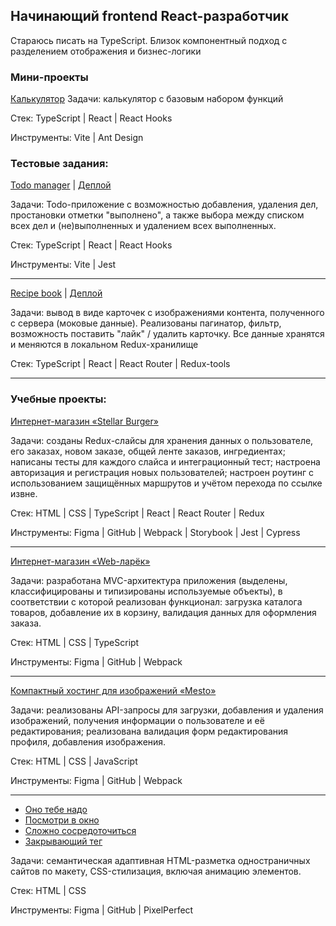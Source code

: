 ## Начинающий frontend React-разработчик
Стараюсь писать на TypeScript. Близок компонентный подход с разделением отображения и бизнес-логики

### Мини-проекты
[Калькулятор](https://github.com/mcbucco/React-Calculator)
Задачи: калькулятор с базовым набором функций

Стек: TypeScript | React | React Hooks

Инструменты: Vite | Ant Design

### Тестовые задания:

[Todo manager](https://github.com/mcbucco/intern-mindbox-todo) | [Деплой](https://mcbucco.github.io/intern-mindbox-todo/)

Задачи: Todo-приложение с возможностью добавления, удаления дел, простановки отметки "выполнено", а также выбора между списком всех дел и (не)выполненных и удалением всех выполненных. 

Стек: TypeScript | React | React Hooks

Инструменты: Vite | Jest
***
[Recipe book](https://github.com/mcbucco/Recipe-Book) | [Деплой](https://mcbucco.github.io/Recipe-Book)

Задачи: вывод в виде карточек с изображениями контента, полученного с сервера (моковые данные). Реализованы пагинатор, фильтр, возможность поставить "лайк" / удалить карточку. Все данные хранятся и меняются в локальном Redux-хранилище

Стек: TypeScript | React | React Router | Redux-tools
***
### Учебные проекты:
[Интернет-магазин «Stellar Burger»](https://github.com/mcbucco/stellar-burgers)

Задачи: созданы Redux-слайсы для хранения данных о пользователе, его заказах, новом заказе, общей ленте заказов, ингредиентах; написаны тесты для каждого слайса и интеграционный тест; настроена авторизация и регистрация новых пользователей; настроен роутинг с использованием защищённых маршрутов и учётом перехода по ссылке извне.

Стек: HTML | CSS | TypeScript | React | React Router | Redux

Инструменты: Figma | GitHub | Webpack | Storybook | Jest | Cypress
***
[Интернет-магазин «Web-ларёк»](https://github.com/mcbucco/web-larek-frontend)

Задачи: разработана MVC-архитектура приложения (выделены, классифицированы и типизированы используемые объекты), в соответствии с которой реализован функционал: загрузка каталога товаров, добавление их в корзину, валидация данных для оформления заказа.

Стек: HTML | CSS | TypeScript

Инструменты: Figma | GitHub | Webpack
***
[Компактный хостинг для изображений «Mesto»](https://github.com/mcbucco/mesto-project-ff)

Задачи: реализованы API-запросы для загрузки, добавления и удаления изображений, получения информации о пользователе и её редактирования; реализована валидация форм редактирования профиля, добавления изображения.

Стек: HTML | CSS | JavaScript

Инструменты: Figma | GitHub | Webpack
***
- [Оно тебе надо](https://github.com/mcbucco/ono-tebe-nado)
- [Посмотри в окно](https://github.com/mcbucco/posmotri_v_okno)
- [Сложно сосредоточиться](https://github.com/mcbucco/slozhno-sosredotochitsya)
- [Закрывающий тег](https://github.com/mcbucco/zakrivayuschiy-teg-f)

Задачи: семантическая адаптивная HTML-разметка одностраничных сайтов по макету, CSS-стилизация, включая анимацию элементов.

Стек: HTML | CSS

Инструменты: Figma | GitHub | PixelPerfect



<!--
**mcbucco/mcbucco** is a ✨ _special_ ✨ repository because its `README.md` (this file) appears on your GitHub profile.

Here are some ideas to get you started:

- 🔭 I’m currently working on ...
- 🌱 I’m currently learning ...
- 👯 I’m looking to collaborate on ...
- 🤔 I’m looking for help with ...
- 💬 Ask me about ...
- 📫 How to reach me: ...
- 😄 Pronouns: ...
- ⚡ Fun fact: ...
-->
